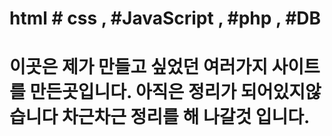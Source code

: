 # html  # css , #JavaScript , #php , #DB  
# 이곳은 제가 만들고 싶었던 여러가지 사이트를 만든곳입니다. 아직은 정리가 되어있지않습니다 차근차근 정리를 해 나갈것 입니다. 
